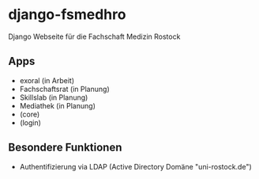 # django-fsmedhro
Django Webseite für die Fachschaft Medizin Rostock

## Apps
* exoral (in Arbeit)
* Fachschaftsrat (in Planung)
* Skillslab (in Planung)
* Mediathek (in Planung)
* (core)
* (login)

## Besondere Funktionen
* Authentifizierung via LDAP (Active Directory Domäne "uni-rostock.de")
